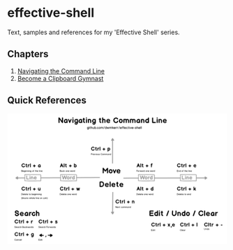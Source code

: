 # effective-shell

Text, samples and references for my 'Effective Shell' series.

## Chapters

1. [Navigating the Command Line](http://www.dwmkerr.com/effective-shell-part-1-navigating-the-command-line/)
2. [Become a Clipboard Gymnast](TODO)

## Quick References

[![Navigating the Command Line](1-navigating-the-command-line/images/command-line.png)](1-navigating-the-command-line/navigating-the-command-line.md)
